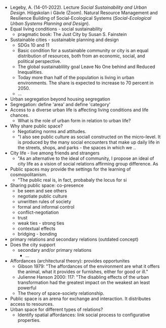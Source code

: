 - Legeby, A. (14-01-2022). Lecture _Social Sustainability and Urban Design_. Högskolan i Gävle (Zoom). Natural Resource Management and Resilience Building of Social-Ecological Systems (_Social-Ecological Urban Systems Planning and Design_).
- Equal living conditions - social sustainability
	- pragmatic book: The Just City by Susan S. Fainstein
- Sustainable cities - sustainable planning and design
	- SDGs 10 and 11
	- Basic condition for a sustainable community or city is an equal distribution of resources, both from an economic, social, and political perspective.
	- The global sustainablility goal Leave No One behind and Reduced Inequalities.
	- Today more than half of the population is living in urban environments. The share is expected to increase to 70 percent in 2050.
	- ...
- Urban segregation beyond housing segregation
- Segregation: define 'area' and define 'category'
- Access to a diverse urban life is affecting living conditions and life chances.
	- What is the role of urban form in relation to urban life?
- Why share public space?
	- Negotiating norms and attitudes.
	- "I also see public culture as sociall constructed on the micro-level. It is produced by the many social encounters that make up daily life in the streets, shops, and parks - the spaces in which we ..
- City life - live among friends and strangers
	- "As an alternative to the ideal of community, I propose an ideal of city life as a vision of social relations affirming group difference. As
- Public spaces may provide the settings for the learning of cosmopolitanism.
	- "The public real is, in fact, probabaly the locus for si
- Sharing public space: co-presence
	- be seen and see others
	- negotiate public culture
	- unwritten rules of society
	- formal and informal control
	- conflict-negotiation
	- trust
	- weak ties - strong ties
	- contextual effects
	- bridging - bonding
- primary relations and secondary relations (outdated concept)
- Does the city support
	- secondary and/or primary relations
		- ...
- Affordances (architectural theory): provides opportunites
	- Gibson 1979: "The affordances of the environment are what it offers the animal, what it provides or furnishes, either for good or ill."
	- Julienne Hanson 2000: 117: "The disabling effects of the urban transformation had the greatest impact on the weakest an least powerful
	- The theory of space-society relationship.
- Public space is an arena for exchange and interaction. It distributes access to resources.
- Urban space for different types of relations?
	- Identify spatial affordances: link social process to configurative properties.